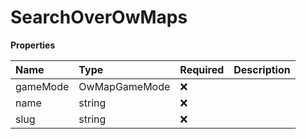 # SearchOverOwMaps

**Properties**

| Name     | Type          | Required | Description |
| :------- | :------------ | :------- | :---------- |
| gameMode | OwMapGameMode | ❌       |             |
| name     | string        | ❌       |             |
| slug     | string        | ❌       |             |

<!-- This file was generated by liblab | https://liblab.com/ -->
